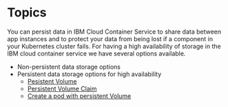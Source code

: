 Topics
=================
You can persist data in IBM Cloud Container Service to share data between app instances and to protect your data from being lost if a component in your Kubernetes cluster fails. For having a high availability of storage in the IBM cloud container service we have several options available.
* Non-persistent data storage options
* Persistent data storage options for high availability
    * [Pesistent Volume](#persistent-volume)
    * [Persistent Volume Claim](#persistent-volume-claim)
    * [Create a pod with persistent Volume](#create-a-pod-with-persistent-volume)
 
